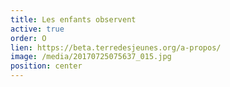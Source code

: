 ```yaml
---
title: Les enfants observent
active: true
order: O
lien: https://beta.terredesjeunes.org/a-propos/
image: /media/20170725075637_015.jpg
position: center
---
```

